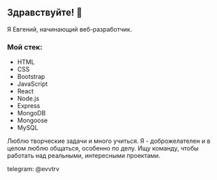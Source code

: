 ## Здравствуйте! 👋

Я Евгений, начинающий веб-разработчик.

### Мой стек:
- HTML
- CSS
- Bootstrap
- JavaScript
- React
- Node.js
- Express
- MongoDB
- Mongoose
- MySQL

Люблю творческие задачи и много учиться.
Я - доброжелателен и в целом люблю общаться, особенно по делу. Ищу команду, чтобы работать над реальными, интересными проектами. 

telegram: @evvtrv
